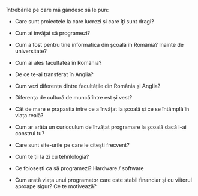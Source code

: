 Întrebările pe care mă gândesc să le pun:

* Care sunt proiectele la care lucrezi și care îți sunt dragi?

* Cum ai învățat să programezi?

* Cum a fost pentru tine informatica din școală în România? Inainte de universitate?

* Cum ai ales facultatea în România?

* De ce te-ai transferat în Anglia?

* Cum vezi diferența dintre facultățile din România și Anglia?

* Diferența de cultură de muncă între est și vest?

* Cât de mare e prapastia între ce a învățat la școală și ce se întâmplă în viața reală?

* Cum ar arăta un curicculum de învățat programare la școală dacă l-ai construi tu?

* Care sunt site-urile pe care le citești frecvent?

* Cum te ții la zi cu tehnlologia?

* Ce folosești ca să programezi? Hardware / software

* Cum arată viața unui programator care este stabil financiar și cu viitorul aproape sigur? Ce te motivează? 

